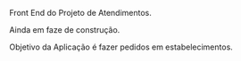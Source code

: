Front End do Projeto de Atendimentos.

Ainda em faze de construção.

Objetivo da Aplicação é fazer pedidos em estabelecimentos.
